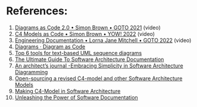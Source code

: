 

# References:

1. [Diagrams as Code 2.0 • Simon Brown • GOTO 2021](https://www.youtube.com/watch?v=Za1-v4Zkq5E&list=PLEx5khR4g7PJm_OYRaRtouHQLyWp3JZfT&index=11) (video)
2. [C4 Models as Code • Simon Brown • YOW! 2022](https://www.youtube.com/watch?v=f7i2wxQVffk) (video)
3. [Engineering Documentation • Lorna Jane Mitchell • GOTO 2022](https://www.youtube.com/watch?v=Z5OrR99OpiY) (video)
4. [Diagrams · Diagram as Code](https://diagrams.mingrammer.com/)
5. [Top 6 tools for text-based UML sequence diagrams](https://icepanel.io/blog/2023-08-15-top-6-tools-for-text-based-uml-sequence-diagrams)
6. [The Ultimate Guide To Software Architecture Documentation](https://www.workingsoftware.dev/software-architecture-documentation-the-ultimate-guide/)
7. [An architect’s journal -Embracing Simplicity in Software Architecture Diagramming](https://blog.architect2architect.com/an-architects-journal-embracing-simplicity-in-software-architecture-diagramming-89aec930c47b)
8. [Open-sourcing a revised C4-model and other Software Architecture Models](https://nikolaschou.medium.com/open-sourcing-software-architecture-models-17b0149ba638)
9. [Making C4-Model in Software Architecture](https://medium.easyread.co/c4-model-in-software-architecture-6587ab4a2d0f)
10. [Unleashing the Power of Software Documentation](https://jinlow.medium.com/unleashing-the-power-of-software-documentation-e7d684d45329)